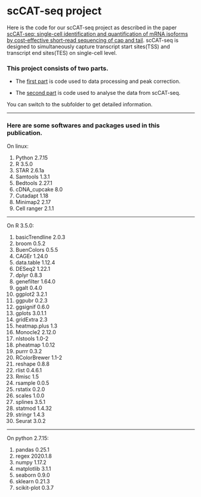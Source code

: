 
# scCAT-seq project  

Here is the code for our scCAT-seq project as described in the paper [scCAT-seq: single-cell identification and quantification of mRNA isoforms by cost-effective short-read sequencing of cap and tail](https://www.biorxiv.org/content/10.1101/2019.12.11.873505v1). scCAT-seq is designed to simultaneously capture transcript start sites(TSS) and transcript end sites(TES) on single-cell level.


### This project consists of two parts.

* The [first part](https://github.com/huyoujinlab/scCAT-seq/tree/master/data_processing_and_machine_learning) is code used to data processing and peak correction.

* The [second part](https://github.com/huyoujinlab/scCAT-seq/tree/master/Analysing) is code used to analyse the data from scCAT-seq.

You can switch to the subfolder to get detailed information.

---
### Here are some softwares and packages used in this publication.

On linux:


1) Python 2.7.15   
2) R 3.5.0   
3) STAR 2.6.1a   
4) Samtools 1.3.1   
5) Bedtools 2.27.1   
6) cDNA_cupcake 8.0   
7) Cutadapt 1.18   
8) Minimap2 2.17   
9) Cell ranger 2.1.1   
 
 
---

On R 3.5.0:
 
1) basicTrendline 2.0.3   
2) broom 0.5.2   
3) BuenColors 0.5.5   
4) CAGEr 1.24.0   
5) data.table 1.12.4   
6) DESeq2 1.22.1   
7) dplyr 0.8.3
8) genefilter 1.64.0
9) ggalt 0.4.0   
10) ggplot2 3.2.1   
11) ggpubr 0.2.3   
12) ggsignif 0.6.0   
13) gplots 3.0.1.1   
14) gridExtra 2.3   
15) heatmap.plus 1.3   
16) Monocle2 2.12.0   
17) nlstools 1.0-2   
18) pheatmap 1.0.12   
19) purrr 0.3.2   
20) RColorBrewer 1.1-2   
21) reshape 0.8.8   
22) rlist 0.4.6.1   
23) Rmisc 1.5   
24) rsample 0.0.5   
25) rstatix 0.2.0   
26) scales 1.0.0   
27) splines 3.5.1 
28) statmod 1.4.32
29) stringr 1.4.3   
30) Seurat 3.0.2   
 
 
---
On python 2.7.15:
 
1) pandas 0.25.1  
2) regex 2020.1.8
3) numpy 1.17.2  
4) matplotlib 3.1.1  
5) seaborn 0.9.0
6) sklearn 0.21.3  
7) scikit-plot 0.3.7  



